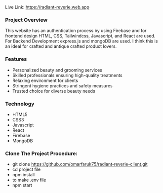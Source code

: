 Live Link: https://radiant-reverie.web.app

### Project Overview

This website has an authentication process by using Firebase and for frontend design HTML, CSS, Tailwindcss, Javascript, and React are used. For Backend Development express.js and mongoDB are used. I think this is an ideal for crafted and antique crafted product lovers.

### Features
 - Personalized beauty and grooming services
 - Skilled professionals ensuring high-quality treatments
 - Relaxing environment for clients
 - Stringent hygiene practices and safety measures
 - Trusted choice for diverse beauty needs

### Technology
 - HTML5
 - CSS3
 - Javascript
 - React
 - Firebase
 - MongoDB
### Clone The Project Procedure:
 - git clone https://github.com/omarfaruk75/radiant-reverie-client.git
 - cd project file
 - npm install
 - to make .env file
 - npm start
